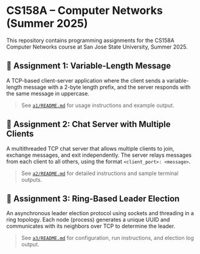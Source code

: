 # CS158A – Computer Networks (Summer 2025)

This repository contains programming assignments for the CS158A Computer Networks course at San Jose State University, Summer 2025.

## 📁 Assignment 1: Variable-Length Message

A TCP-based client-server application where the client sends a variable-length message with a 2-byte length prefix, and the server responds with the same message in uppercase.

> See [`a1/README.md`](a1/README.md) for usage instructions and example output.

## 📁 Assignment 2: Chat Server with Multiple Clients

A multithreaded TCP chat server that allows multiple clients to join, exchange messages, and exit independently. The server relays messages from each client to all others, using the format `<client_port>: <message>`.

> See [`a2/README.md`](a2/README.md) for detailed instructions and sample terminal outputs.

## 📁 Assignment 3: Ring-Based Leader Election

An asynchronous leader election protocol using sockets and threading in a ring topology. Each node (process) generates a unique UUID and communicates with its neighbors over TCP to determine the leader.

> See [`a3/README.md`](a3/README.md) for configuration, run instructions, and election log output.
